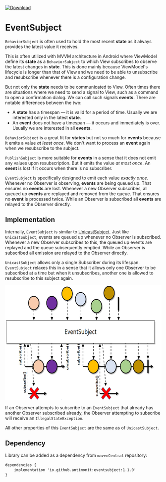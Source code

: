 [ ![Download](https://maven-badges.herokuapp.com/maven-central/io.github.antimonit/eventsubject/badge.svg) ](https://search.maven.org/artifact/io.github.antimonit/eventsubject/1.1.0/jar)

# EventSubject

`BehaviorSubject` is often used to hold the most recent **state** as it always provides the latest 
value it receives.

This is often utilized with MVVM architecture in Android where ViewModel define its **state** as 
a `BehaviorSubject` to which View subscribes to observe the latest changes in **state**. This is 
done mainly because ViewModel's lifecycle is longer than that of View and we need to be able to 
unsubscribe and resubscribe whenever there is a configuration change.

But not only the **state** needs to be communicated to View. Often times there are situations where 
we need to send a signal to View, such as a command to open a confirmation dialog. We can call such 
signals **events**. There are notable differences between the two:
*  A **state** has a timespan — it is valid for a period of time. Usually we are interested only in 
the latest **state**.
*  An **event** does not have a timespan — it occurs and immediately is over. Usually we are 
interested in all **events**.

`BehaviorSubject` is a great fit for **states** but not so much for **events** because it emits
a value *at least once*. We don't want to process an **event** again when we resubscribe to the 
subject.

`PublishSubject` is more suitable for **events** in a sense that it does not emit any values upon 
resubscription. But it emits the value *at most once*. An **event** is lost if it occurs when there 
is no subscriber.

`EventSubject` is specifically designed to emit each value *exactly once*. Whenever no Observer is 
observing, **events** are being queued up. That ensures no **events** are lost. Whenever a new 
Observer subscribes, all queued up **events** are replayed and removed from the queue. That ensures 
no **event** is processed twice. While an Observer is subscribed all **events** are relayed to the 
Observer directly.

## Implementation

Internally, `EventSubject` is similar to
<a href="http://reactivex.io/RxJava/javadoc/io/reactivex/subjects/UnicastSubject.html">UnicastSubject</a>.
Just like `UnicastSubject`, events are queued up whenever no Observer is subscribed. Whenever a new 
Observer subscribes to this, the queued up events are replayed and the queue subsequently emptied. 
While an Observer is subscribed all emission are relayed to the Observer directly.

`UnicastSubject` allows only a single Subscriber during its lifespan. `EventSubject` relaxes this 
in a sense that it allows only one Observer to be subscribed at a time but when it unsubscribes, 
another one is allowed to resubscribe to this subject again.

<img width="640" height="370" src="EventSubject.png" alt="">

If an Observer attempts to subscribe to an `EventSubject` that already has another Observer 
subscribed already, the Observer attempting to subscribe will receive an `IllegalStateException`.

All other properties of this `EventSubject` are the same as of `UnicastSubject`.

## Dependency
Library can be added as a dependency from `mavenCentral` repository:
```
dependencies {
    implementation 'io.github.antimonit:eventsubject:1.1.0'
}
```
